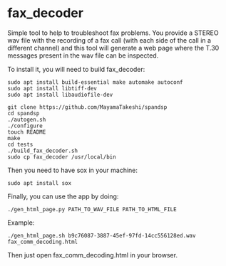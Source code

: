 # fax_decoder
Simple tool to help to troubleshoot fax problems.
You provide a STEREO wav file with the recording of a fax call (with each side of the call in a different channel) and this tool will generate a web page where the T.30 messages present in the wav file can be inspected.

To install it, you will need to build fax_decoder:
```
sudo apt install build-essential make automake autoconf
sudo apt install libtiff-dev
sudo apt install libaudiofile-dev

git clone https://github.com/MayamaTakeshi/spandsp
cd spandsp
./autogen.sh
./configure
touch README
make
cd tests
./build_fax_decoder.sh
sudo cp fax_decoder /usr/local/bin
```

Then you need to have sox in your machine:
```
sudo apt install sox
```

Finally, you can use the app by doing:
```
./gen_html_page.py PATH_TO_WAV_FILE PATH_TO_HTML_FILE

```
Example:
```
./gen_html_page.sh b9c76087-3887-45ef-97fd-14cc556128ed.wav fax_comm_decoding.html
```
Then just open fax_comm_decoding.html in your browser.

